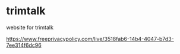 # trimtalk
website for trimtalk

https://www.freeprivacypolicy.com/live/3518fab6-14b4-4047-b7d3-7ee314f6dc96